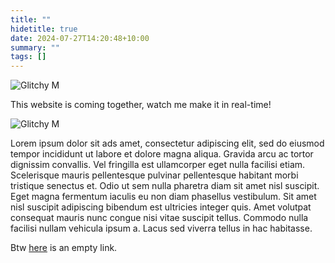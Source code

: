 ```yaml
---
title: ""
hidetitle: true
date: 2024-07-27T14:20:48+10:00
summary: ""
tags: []
---
```

<img src="/images/glitchy m.gif" alt="Glitchy M" class="homeimage"/>

This website is coming together, watch me make it in real-time!

<img src="/images/glitchy m.gif" alt="Glitchy M" class="homeimage2"/>

Lorem ipsum dolor sit ads amet, consectetur adipiscing elit, sed do eiusmod tempor incididunt ut labore et dolore magna aliqua. Gravida arcu ac tortor dignissim convallis. Vel fringilla est ullamcorper eget nulla facilisi etiam. Scelerisque mauris pellentesque pulvinar pellentesque habitant morbi tristique senectus et. Odio ut sem nulla pharetra diam sit amet nisl suscipit. Eget magna fermentum iaculis eu non diam phasellus vestibulum. Sit amet nisl suscipit adipiscing bibendum est ultricies integer quis. Amet volutpat consequat mauris nunc congue nisi vitae suscipit tellus. Commodo nulla facilisi nullam vehicula ipsum a. Lacus sed viverra tellus in hac habitasse.

Btw [here](/) is an empty link.
